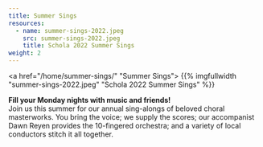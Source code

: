 ```yaml
---
title: Summer Sings
resources:
  - name: summer-sings-2022.jpeg
    src: summer-sings-2022.jpeg
    title: Schola 2022 Summer Sings
weight: 2
---
```


<a href="/home/summer-sings/" "Summer Sings">
{{% imgfullwidth "summer-sings-2022.jpeg" "Schola 2022 Summer Sings" %}}
</a>

**Fill your Monday nights with music and friends!**<br>
 Join us this summer for our annual sing-alongs of beloved choral masterworks.
 You bring the voice; we supply the scores; our accompanist Dawn Reyen provides
 the 10-fingered orchestra; and a variety of local conductors stitch it all
 together.

